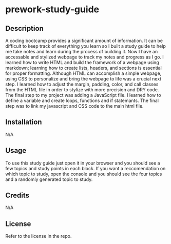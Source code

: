 # prework-study-guide

## Description

A coding bootcamp provides a significant amount of information. It can be difficult to keep track of everything you learn so I built a study guide to help me take notes and learn during the process of building it. Now I have an accessable and stylized webpage to track my notes and progress as I go. I learned how to write HTML and build the framework of a webpage using markdown; learning how to create lists, headers, and sections is essential for proper formatting. Although HTML can accomplish a simple webpage, using CSS to personalize and bring the webpage to life was a crucial next step. I learned how to adjust the margin, padding, color, and call classes from the HTML file in order to stylize with more precision and DRY code. The final step to my project was adding a JavaScript file. I learned how to define a variable and create loops, functions and if statemants. The final step was to link my javascript and CSS code to the main html file.

## Installation

N/A

## Usage

To use this study guide just open it in your browser and you should see a few topics and study points in each block. If you want a reccomendation on which topic to study, open the console and you should see the four topics and a randomly generated topic to study.

## Credits

N/A

## License

Refer to the license in the repo.
